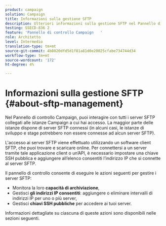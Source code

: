 ```yaml
---
product: campaign
solution: Campaign
title: Informazioni sulla gestione SFTP
description: Ulteriori informazioni sulla gestione SFTP nel Pannello di controllo Campaign
testing: SSECD-836 2
feature: 'Pannello di controllo Campaign   '
role: Architetto
level: Intermedio
translation-type: tm+mt
source-git-commit: 4b8020dfd5d1f81a81d0e20025cfabe734744d34
workflow-type: tm+mt
source-wordcount: '172'
ht-degree: 4%

---
```



# Informazioni sulla gestione SFTP {#about-sftp-management}

Nel Pannello di controllo Campaign, puoi interagire con tutti i server SFTP collegati alle istanze Campaign a cui hai accesso. La maggior parte delle istanze dispone di server SFTP connessi (in alcuni casi, le istanze di sviluppo e stage potrebbero non essere connesse ad alcun server SFTP).

L&#39;accesso ai server SFTP viene effettuato utilizzando un software client SFTP, che puoi trovare e scaricare online. Per connettersi a un server tramite tale applicazione client o un’API, è necessario impostare una chiave SSH pubblica e aggiungere all’elenco consentiti l’indirizzo IP che si connette al server SFTP.

Il pannello di controllo consente di eseguire le azioni seguenti per gestire i server SFTP:

* Monitora la loro **capacità di archiviazione**,
* Gestisci **gli indirizzi IP consentiti**: aggiungere o eliminare intervalli di indirizzi IP per uno o più server,
* Gestisci **chiavi SSH pubbliche** per accedere ai tuoi server.

Informazioni dettagliate su ciascuna di queste azioni sono disponibili nelle sezioni seguenti.
